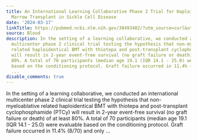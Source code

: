 ```yaml
---
title: An International Learning Collaborative Phase 2 Trial for Haploidentical Bone
  Marrow Transplant in Sickle Cell Disease
date: '2024-03-17'
linkTitle: https://pubmed.ncbi.nlm.nih.gov/38493482/?utm_source=curl&utm_medium=rss&utm_campaign=journals&utm_content=7603509&fc=None&ff=20240318180743&v=2.18.0.post9+e462414
source: Blood
description: In the setting of a learning collaborative, we conducted an international
  multicenter phase 2 clinical trial testing the hypothesis that non-myeloablative
  related haploidentical BMT with thiotepa and post-transplant cyclophosphamide (PTCy)
  will result in 2-year event-free survival (no graft failure or death) of at least
  80%. A total of 70 participants (median age 19.1 (IQR 14.1 - 25.0) were evaluable
  based on the conditioning protocol. Graft failure occurred in 11.4% (8/70) and only
  ...
disable_comments: true
---
```

In the setting of a learning collaborative, we conducted an international multicenter phase 2 clinical trial testing the hypothesis that non-myeloablative related haploidentical BMT with thiotepa and post-transplant cyclophosphamide (PTCy) will result in 2-year event-free survival (no graft failure or death) of at least 80%. A total of 70 participants (median age 19.1 (IQR 14.1 - 25.0) were evaluable based on the conditioning protocol. Graft failure occurred in 11.4% (8/70) and only ...